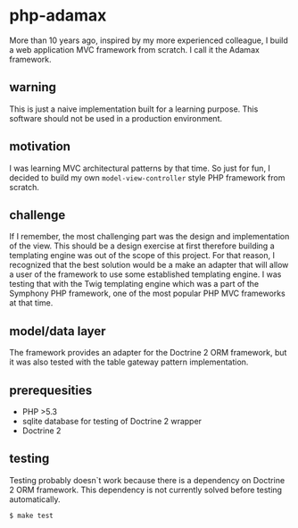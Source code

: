 # php-adamax

More than 10 years ago, inspired by my more experienced colleague, I build a web application MVC framework from scratch. I call it the Adamax framework.

## warning

This is just a naive implementation built for a learning purpose. This software should not be used in a production environment.

## motivation

I was learning MVC architectural patterns by that time. So just for fun, I decided to build my own `model-view-controller` style PHP framework from scratch.

## challenge

If I remember, the most challenging part was the design and implementation of the view. 
This should be a design exercise at first therefore building a templating engine was out of the scope of this project. 
For that reason, I recognized that the best solution would be a make an adapter that will allow a user of the framework to use some established templating engine.
I was testing that with the Twig templating engine which was a part of the Symphony PHP framework, one of the most popular PHP MVC frameworks at that time.

## model/data layer

The framework provides an adapter for the Doctrine 2 ORM framework, but it was also tested with the table gateway pattern implementation.

## prerequesities

* PHP >5.3
* sqlite database for testing of Doctrine 2 wrapper
* Doctrine 2

## testing

Testing probably doesn`t work because there is a dependency on Doctrine 2 ORM framework. This dependency is not currently solved before testing automatically.

```bash
$ make test
```
